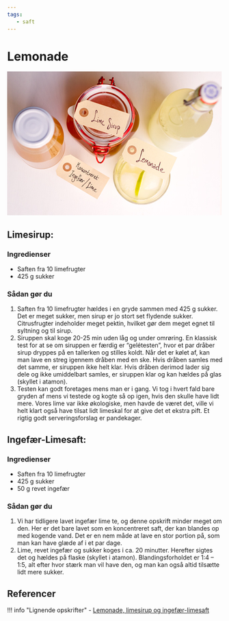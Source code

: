 ```yaml
---
tags:
   - saft
---
```


# Lemonade

![alt text](../../attachments/lemonade.png)

## Limesirup:
### Ingredienser
- Saften fra 10 limefrugter
- 425 g sukker

### Sådan gør du
1. Saften fra 10 limefrugter hældes i en gryde sammen med 425 g sukker. Det er meget sukker, men sirup er jo stort set flydende sukker. Citrusfrugter indeholder meget pektin, hvilket gør dem meget egnet til syltning og til sirup.
2. Siruppen skal koge 20-25 min uden låg og under omrøring. En klassisk test for at se om siruppen er færdig er “gelétesten”, hvor et par dråber sirup dryppes på en tallerken og stilles koldt. Når det er kølet af, kan man lave en streg igennem dråben med en ske. Hvis dråben samles med det samme, er siruppen ikke helt klar. Hvis dråben derimod lader sig dele og ikke umiddelbart samles, er siruppen klar og kan hældes på glas (skyllet i atamon).
3. Testen kan godt foretages mens man er i gang. Vi tog i hvert fald bare gryden af mens vi testede og kogte så op igen, hvis den skulle have lidt mere. Vores lime var ikke økologiske, men havde de været det, ville vi helt klart også have tilsat lidt limeskal for at give det et ekstra pift. Et rigtig godt serveringsforslag er pandekager.

## Ingefær-Limesaft:
### Ingredienser
- Saften fra 10 limefrugter
- 425 g sukker
- 50 g revet ingefær

### Sådan gør du
1. Vi har tidligere lavet ingefær lime te, og denne opskrift minder meget om den. Her er det bare lavet som en koncentreret saft, der kan blandes op med kogende vand. Det er en nem måde at lave en stor portion på, som man kan have glæde af i et par dage.
2. Lime, revet ingefær og sukker koges i ca. 20 minutter. Herefter sigtes det og hældes på flaske (skyllet i atamon). Blandingsforholdet er 1:4 – 1:5, alt efter hvor stærk man vil have den, og man kan også altid tilsætte lidt mere sukker.

## Referencer

!!! info "Lignende opskrifter"
    - [Lemonade, limesirup og ingefær-limesaft](https://foodblogging.dk/lemonade-limesirup-og-ingefaer-limesaft/2160)